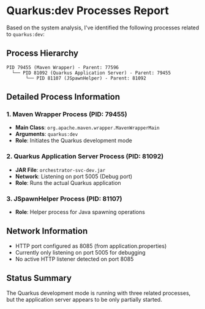 # Quarkus:dev Processes Report

Based on the system analysis, I've identified the following processes related to `quarkus:dev`:

## Process Hierarchy

```
PID 79455 (Maven Wrapper) - Parent: 77596
  └── PID 81092 (Quarkus Application Server) - Parent: 79455
       └── PID 81107 (JSpawnHelper) - Parent: 81092
```

## Detailed Process Information

### 1. Maven Wrapper Process (PID: 79455)
- **Main Class**: `org.apache.maven.wrapper.MavenWrapperMain`
- **Arguments**: `quarkus:dev`
- **Role**: Initiates the Quarkus development mode

### 2. Quarkus Application Server Process (PID: 81092)
- **JAR File**: `orchestrator-svc-dev.jar`
- **Network**: Listening on port 5005 (Debug port)
- **Role**: Runs the actual Quarkus application

### 3. JSpawnHelper Process (PID: 81107)
- **Role**: Helper process for Java spawning operations

## Network Information
- HTTP port configured as 8085 (from application.properties)
- Currently only listening on port 5005 for debugging
- No active HTTP listener detected on port 8085

## Status Summary
The Quarkus development mode is running with three related processes, but the application server appears to be only partially started.
